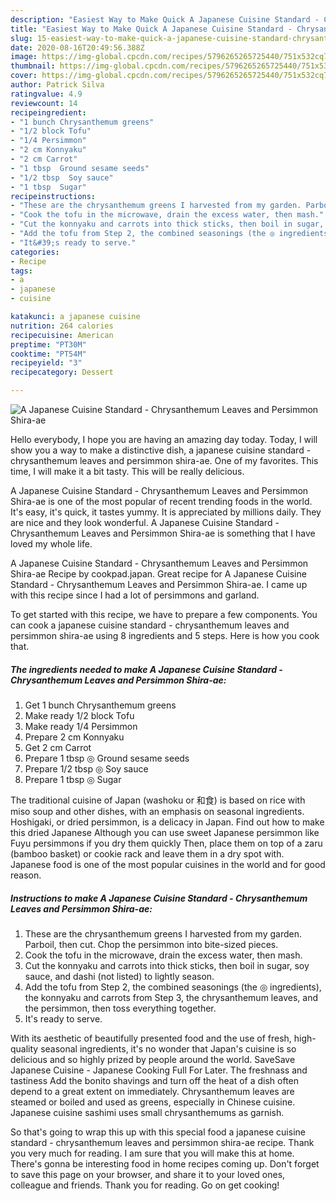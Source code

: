 ```yaml
---
description: "Easiest Way to Make Quick A Japanese Cuisine Standard - Chrysanthemum Leaves and Persimmon Shira-ae"
title: "Easiest Way to Make Quick A Japanese Cuisine Standard - Chrysanthemum Leaves and Persimmon Shira-ae"
slug: 15-easiest-way-to-make-quick-a-japanese-cuisine-standard-chrysanthemum-leaves-and-persimmon-shira-ae
date: 2020-08-16T20:49:56.388Z
image: https://img-global.cpcdn.com/recipes/5796265265725440/751x532cq70/a-japanese-cuisine-standard-chrysanthemum-leaves-and-persimmon-shira-ae-recipe-main-photo.jpg
thumbnail: https://img-global.cpcdn.com/recipes/5796265265725440/751x532cq70/a-japanese-cuisine-standard-chrysanthemum-leaves-and-persimmon-shira-ae-recipe-main-photo.jpg
cover: https://img-global.cpcdn.com/recipes/5796265265725440/751x532cq70/a-japanese-cuisine-standard-chrysanthemum-leaves-and-persimmon-shira-ae-recipe-main-photo.jpg
author: Patrick Silva
ratingvalue: 4.9
reviewcount: 14
recipeingredient:
- "1 bunch Chrysanthemum greens"
- "1/2 block Tofu"
- "1/4 Persimmon"
- "2 cm Konnyaku"
- "2 cm Carrot"
- "1 tbsp  Ground sesame seeds"
- "1/2 tbsp  Soy sauce"
- "1 tbsp  Sugar"
recipeinstructions:
- "These are the chrysanthemum greens I harvested from my garden. Parboil, then cut. Chop the persimmon into bite-sized pieces."
- "Cook the tofu in the microwave, drain the excess water, then mash."
- "Cut the konnyaku and carrots into thick sticks, then boil in sugar, soy sauce, and dashi (not listed) to lightly season."
- "Add the tofu from Step 2, the combined seasonings (the ◎ ingredients), the konnyaku and carrots from Step 3, the chrysanthemum leaves, and the persimmon, then toss everything together."
- "It&#39;s ready to serve."
categories:
- Recipe
tags:
- a
- japanese
- cuisine

katakunci: a japanese cuisine 
nutrition: 264 calories
recipecuisine: American
preptime: "PT30M"
cooktime: "PT54M"
recipeyield: "3"
recipecategory: Dessert

---
```



![A Japanese Cuisine Standard - Chrysanthemum Leaves and Persimmon Shira-ae](https://img-global.cpcdn.com/recipes/5796265265725440/751x532cq70/a-japanese-cuisine-standard-chrysanthemum-leaves-and-persimmon-shira-ae-recipe-main-photo.jpg)

Hello everybody, I hope you are having an amazing day today. Today, I will show you a way to make a distinctive dish, a japanese cuisine standard - chrysanthemum leaves and persimmon shira-ae. One of my favorites. This time, I will make it a bit tasty. This will be really delicious.

A Japanese Cuisine Standard - Chrysanthemum Leaves and Persimmon Shira-ae is one of the most popular of recent trending foods in the world. It's easy, it's quick, it tastes yummy. It is appreciated by millions daily. They are nice and they look wonderful. A Japanese Cuisine Standard - Chrysanthemum Leaves and Persimmon Shira-ae is something that I have loved my whole life.

A Japanese Cuisine Standard - Chrysanthemum Leaves and Persimmon Shira-ae Recipe by cookpad.japan. Great recipe for A Japanese Cuisine Standard - Chrysanthemum Leaves and Persimmon Shira-ae. I came up with this recipe since I had a lot of persimmons and garland.


To get started with this recipe, we have to prepare a few components. You can cook a japanese cuisine standard - chrysanthemum leaves and persimmon shira-ae using 8 ingredients and 5 steps. Here is how you cook that.

<!--inarticleads1-->

##### The ingredients needed to make A Japanese Cuisine Standard - Chrysanthemum Leaves and Persimmon Shira-ae:

1. Get 1 bunch Chrysanthemum greens
1. Make ready 1/2 block Tofu
1. Make ready 1/4 Persimmon
1. Prepare 2 cm Konnyaku
1. Get 2 cm Carrot
1. Prepare 1 tbsp ◎ Ground sesame seeds
1. Prepare 1/2 tbsp ◎ Soy sauce
1. Prepare 1 tbsp ◎ Sugar


The traditional cuisine of Japan (washoku or 和食) is based on rice with miso soup and other dishes, with an emphasis on seasonal ingredients. Hoshigaki, or dried persimmon, is a delicacy in Japan. Find out how to make this dried Japanese Although you can use sweet Japanese persimmon like Fuyu persimmons if you dry them quickly Then, place them on top of a zaru (bamboo basket) or cookie rack and leave them in a dry spot with. Japanese food is one of the most popular cuisines in the world and for good reason. 

<!--inarticleads2-->

##### Instructions to make A Japanese Cuisine Standard - Chrysanthemum Leaves and Persimmon Shira-ae:

1. These are the chrysanthemum greens I harvested from my garden. Parboil, then cut. Chop the persimmon into bite-sized pieces.
1. Cook the tofu in the microwave, drain the excess water, then mash.
1. Cut the konnyaku and carrots into thick sticks, then boil in sugar, soy sauce, and dashi (not listed) to lightly season.
1. Add the tofu from Step 2, the combined seasonings (the ◎ ingredients), the konnyaku and carrots from Step 3, the chrysanthemum leaves, and the persimmon, then toss everything together.
1. It&#39;s ready to serve.


With its aesthetic of beautifully presented food and the use of fresh, high-quality seasonal ingredients, it&#39;s no wonder that Japan&#39;s cuisine is so delicious and so highly prized by people around the world. SaveSave Japanese Cuisine - Japanese Cooking Full For Later. The freshnass and tastiness Add the bonito shavings and turn off the heat of a dish often depend to a great extent on immediately. Chrysanthemum leaves are steamed or boiled and used as greens, especially in Chinese cuisine. Japanese cuisine sashimi uses small chrysanthemums as garnish. 

So that's going to wrap this up with this special food a japanese cuisine standard - chrysanthemum leaves and persimmon shira-ae recipe. Thank you very much for reading. I am sure that you will make this at home. There's gonna be interesting food in home recipes coming up. Don't forget to save this page on your browser, and share it to your loved ones, colleague and friends. Thank you for reading. Go on get cooking!
